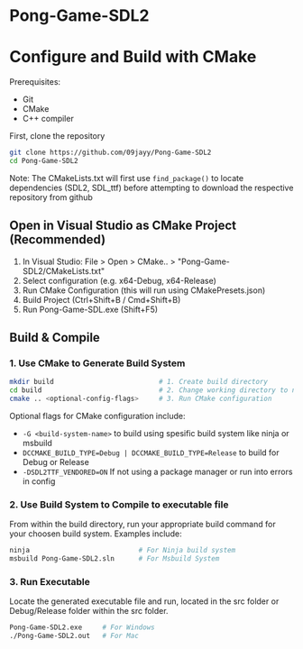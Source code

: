 # Pong-Game-SDL2

# Configure and Build with CMake

Prerequisites:

- Git
- CMake
- C++ compiler

First, clone the repository

```sh
git clone https://github.com/09jayy/Pong-Game-SDL2
cd Pong-Game-SDL2
```

Note: The CMakeLists.txt will first use `find_package()` to locate dependencies (SDL2, SDL_ttf) before attempting to download the respective repository from github

## Open in Visual Studio as CMake Project (Recommended)

1. In Visual Studio: File > Open > CMake.. > "Pong-Game-SDL2/CMakeLists.txt"
1. Select configuration (e.g. x64-Debug, x64-Release)
1. Run CMake Configuration (this will run using CMakePresets.json)
1. Build Project (Ctrl+Shift+B / Cmd+Shift+B)
1. Run Pong-Game-SDL.exe (Shift+F5)

## Build & Compile

### 1. Use CMake to Generate Build System

```sh
mkdir build                          # 1. Create build directory
cd build                             # 2. Change working directory to new build directory
cmake .. <optional-config-flags>     # 3. Run CMake configuration
```

Optional flags for CMake configuration include:

- `-G <build-system-name>` to build using spesific build system like ninja or msbuild
- `DCCMAKE_BUILD_TYPE=Debug | DCCMAKE_BUILD_TYPE=Release` to build for Debug or Release
- `-DSDL2TTF_VENDORED=ON` If not using a package manager or run into errors in config

### 2. Use Build System to Compile to executable file

From within the build directory, run your appropriate build command for your choosen build system. Examples include:

```sh
ninja                           # For Ninja build system
msbuild Pong-Game-SDL2.sln      # For Msbuild System
```

### 3. Run Executable

Locate the generated executable file and run, located in the src folder or Debug/Release folder within the src folder.

```sh
Pong-Game-SDL2.exe     # For Windows
./Pong-Game-SDL2.out   # For Mac
```
